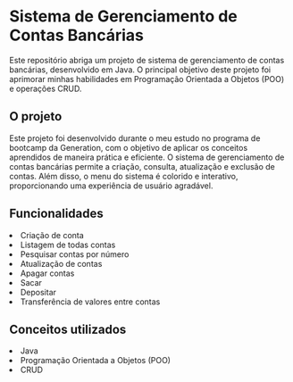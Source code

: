<h1>Sistema de Gerenciamento de Contas Bancárias</h1>
<p>Este repositório abriga um projeto de sistema de gerenciamento de contas bancárias, desenvolvido em Java. 
  O principal objetivo deste projeto foi 
  aprimorar minhas habilidades em Programação Orientada a Objetos (POO) e operações CRUD.</p>

<h2>O projeto</h2>
<p>Este projeto foi desenvolvido durante o meu estudo no programa de bootcamp da Generation, com o objetivo de aplicar os conceitos aprendidos de maneira prática e eficiente. 
  O sistema de gerenciamento de contas bancárias permite a criação, consulta, atualização e exclusão de contas. 
  Além disso, o menu do sistema é colorido e interativo, proporcionando uma experiência de usuário agradável.
</p>

<h2>Funcionalidades</h2>
<li>Criação de conta</li>
<li>Listagem de todas contas</li>
<li>Pesquisar contas por número</li>
<li>Atualização de contas</li>
<li>Apagar contas</li>
<li>Sacar</li>
<li>Depositar</li>
<li>Transferência de valores entre contas</li>

<h2>Conceitos utilizados</h2>
<li>Java</li>
<li>Programação Orientada a Objetos (POO)</li>
<li>CRUD</li>
